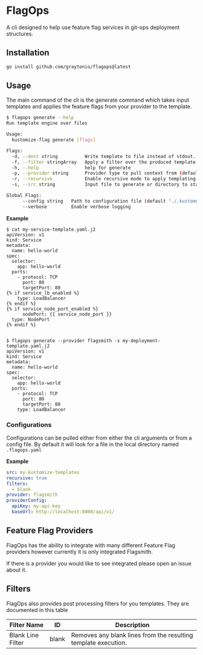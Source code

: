 # FlagOps

A cli designed to help use feature flag services in git-ops deployment structures.

## Installation

```bash
go install github.com/graytonio/flagops@latest
```

## Usage

The main command of the cli is the generate command which takes input templates and applies the feature flags from your provider to the template.

```bash
$ flagops generate --help
Run template engine over files

Usage:
  kustomize-flag generate [flags]

Flags:
  -d, --dest string          Write template to file instead of stdout. If recursive is enabled the output base directory (default: build)
  -f, --filter stringArray   Apply a filter over the produced template
  -h, --help                 help for generate
  -p, --provider string      Provider type to pull context from (default "flagsmith")
  -r, --recursive            Enable recursive mode to apply templating to entire directory
  -s, --src string           Input file to generate or directory to start from is using recursive

Global Flags:
      --config string   Path to configuration file (default "./.kustomgen.yaml")
      --verbose         Enable verbose logging
```

**Example**

```
$ cat my-service-template.yaml.j2
apiVersion: v1
kind: Service
metadata:
  name: hello-world
spec:
  selector:
    app: hello-world
  ports:
    - protocol: TCP
      port: 80
      targetPort: 80
{% if service_lb_enabled %}
    type: LoadBalancer
{% endif %}
{% if service_node_port_enabled %}
      nodePort: {{ service_node_port }}
  type: NodePort
{% endif %}


$ flagops generate --provider flagsmith -s my-deployment-template.yaml.j2
apiVersion: v1
kind: Service
metadata:
  name: hello-world
spec:
  selector:
    app: hello-world
  ports:
    - protocol: TCP
      port: 80
      targetPort: 80
    type: LoadBalancer
```

### Configurations

Configurations can be pulled either from either the cli arguments or from a config file. By default it will look for a file in the local directory named `.flagops.yaml`

**Example**

```yaml
src: my-kustomize-templates
recursive: true
filters:
  - blank
provider: flagsmith
providerConfig:
  apiKey: my-api-key
  baseUrl: http://localhost:8000/api/v1/
```

## Feature Flag Providers

FlagOps has the ability to integrate with many different Feature Flag providers however currently it is only integrated Flagsmith.

If there is a provider you would like to see integrated please open an issue about it.

## Filters

FlagOps also provides post processing filters for you templates. They are documented in this table

| Filter Name       | ID    | Description                                                    |
| ----------------- | ----- | -------------------------------------------------------------- |
| Blank Line Filter | blank | Removes any blank lines from the resulting template execution. |
